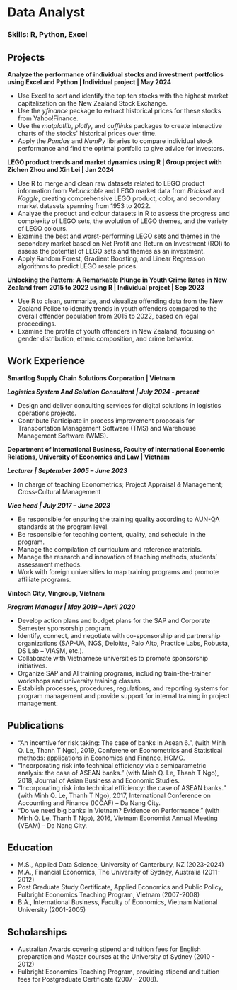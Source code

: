 # Data Analyst

### Skills: R, Python, Excel

## Projects
**Analyze the performance of individual stocks and investment portfolios using Excel and Python | Individual project | May 2024**
- Use Excel to sort and identify the top ten stocks with the highest market capitalization on the New Zealand Stock Exchange.
- Use the *yfinance* package to extract historical prices for these stocks from Yahoo!Finance.
- Use the *matplotlib*, *plotly*, and *cufflinks* packages to create interactive charts of the stocks' historical prices over time.
- Apply the *Pandas* and *NumPy* libraries to compare individual stock performance and find the optimal portfolio to give advice for investors.

**LEGO product trends and market dynamics using R | Group project with Zichen Zhou and Xin Lei | Jan 2024**
- Use R to merge and clean raw datasets related to LEGO product information from *Rebrickable* and LEGO market data from *Brickset* and *Kaggle*, creating comprehensive LEGO product, color, and secondary market datasets spanning from 1953 to 2022.
- Analyze the product and colour datasets in R to assess the progress and complexity of LEGO sets, the evolution of LEGO themes, and the variety of LEGO colours.
- Examine the best and worst-performing LEGO sets and themes in the secondary market based on Net Profit and Return on Investment (ROI) to assess the potential of LEGO sets and themes as an investment.
- Apply Random Forest, Gradient Boosting, and Linear Regression algorithms to predict LEGO resale prices.

**Unlocking the Pattern: A Remarkable Plunge in Youth Crime Rates in New Zealand from 2015 to 2022 using R | Individual project | Sep 2023**
- Use R to clean, summarize, and visualize offending data from the New Zealand Police to identify trends in youth offenders compared to the overall offender population from 2015 to 2022, based on legal proceedings.
- Examine the profile of youth offenders in New Zealand, focusing on gender distribution, ethnic composition, and crime behavior.

## Work Experience
**Smartlog Supply Chain Solutions Corporation | Vietnam**

***Logistics System And Solution Consultant | July 2024 - present*** 
- Design and deliver consulting services for digital solutions in logistics operations projects.
- Contribute Participate in process improvement proposals for Transportation Management Software (TMS) and Warehouse Management Software (WMS).

**Department of International Business, Faculty of International Economic Relations, University of Economics and Law | Vietnam**

***Lecturer | September 2005 – June 2023***
- In charge of teaching Econometrics; Project Appraisal & Management; Cross-Cultural Management
  
***Vice head | July 2017 – June 2023***
- Be responsible for ensuring the training quality according to AUN-QA standards at the program level.
- Be responsible for teaching content, quality, and schedule in the program.
- Manage the compilation of curriculum and reference materials.
- Manage the research and innovation of teaching methods, students’ assessment methods. 
- Work with foreign universities to map training programs and promote affiliate programs.

**Vintech City, Vingroup, Vietnam**

***Program Manager | May 2019 – April 2020***
- Develop action plans and budget plans for the SAP and Corporate Semester sponsorship program.
- Identify, connect, and negotiate with co-sponsorship and partnership organizations (SAP-UA, NGS, Deloitte, Palo Alto, Practice Labs, Robusta, DS Lab – VIASM, etc.).
- Collaborate with Vietnamese universities to promote sponsorship initiatives.  
- Organize SAP and AI training programs, including train-the-trainer workshops and university training classes. 
- Establish processes, procedures, regulations, and reporting systems for program management and provide support for internal training in project management.

## Publications
- “An incentive for risk taking: The case of banks in Asean 6.”, (with Minh Q. Le, Thanh T Ngo), 2019, Conferene on Econometrics and Statistical methods: applications in Economics and Finance, HCMC.
- “Incorporating risk into technical efficiency via a semiparametric analysis: the case of ASEAN banks.” (with Minh Q. Le, Thanh T Ngo), 2018, Journal of Asian Business and Economic Studies.
- “Incorporating risk into technical efficiency: the case of ASEAN banks.” (with Minh Q. Le, Thanh T Ngo), 2017, International Conference on Accounting and Finance (ICOAF) – Da Nang City.
- “Do we need big banks in Vietnam? Evidence on Performance.” (with Minh Q. Le, Thanh T Ngo), 2016, Vietnam Economist Annual Meeting (VEAM) – Da Nang City.

## Education
- M.S., Applied Data Science, University of Canterbury, NZ (2023-2024)
- M.A., Financial Economics, The University of Sydney, Australia (2011-2012)
- Post Graduate Study Certificate, Applied Economics and Public Policy, Fulbright Economics Teaching Program, Vietnam (2007-2008)
- B.A., International Business, Faculty of Economics, Vietnam National University (2001-2005)

## Scholarships
- Australian Awards covering stipend and tuition fees for English preparation and Master courses at the University of Sydney (2010 - 2012)
- Fulbright Economics Teaching Program, providing stipend and tuition fees for Postgraduate Certificate (2007 - 2008).
